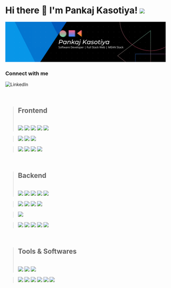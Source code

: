 # Hi there 👋 I'm Pankaj Kasotiya! <img src="https://media.giphy.com/media/12oufCB0MyZ1Go/giphy.gif" width="50">



<img src="https://raw.githubusercontent.com/imkp213/imkp213/main/header.png" alt="banner that says Pankaj Kasotiya - software engineer, content creator in Full stack Web development">

### Connect with me
[<img align="left" alt="LinkedIn" width="80" target="_blank" src="https://img.shields.io/badge/LinkedIn-0077B5?style=for-the-badge&logo=linkedin&logoColor=white" />](http://www.linkedin.com/in/pankajkasotiya0213)
<br />


<!-- ### 💻 I'm a Developer from Jodhpur,India who loves to code. -->

<br/>

> ## Frontend
>
> <br/>
>  <img src="https://img.shields.io/badge/html5-%23E34F26.svg?style=for-the-badge&logo=html5&logoColor=white" />
>  <img src="https://img.shields.io/badge/CSS3-1572B6?style=for-the-badge&logo=css3&logoColor=white" />
>  <img src="https://img.shields.io/badge/SASS-hotpink.svg?style=for-the-badge&logo=SASS&logoColor=white" />
>  <img src="https://img.shields.io/badge/javascript-%23323330.svg?style=for-the-badge&logo=javascript&logoColor=%23F7DF1E" />
>  <img src="https://img.shields.io/badge/jquery-%230769AD.svg?style=for-the-badge&logo=jquery&logoColor=white" />

>  <img src="https://img.shields.io/badge/bootstrap-%23563D7C.svg?style=for-the-badge&logo=bootstrap&logoColor=white" />
>  <img src="https://img.shields.io/badge/angular-%23DD0031.svg?style=for-the-badge&logo=angular&logoColor=white" />
>  <img src="https://img.shields.io/badge/rxjs-%23B7178C.svg?style=for-the-badge&logo=reactivex&logoColor=white" />

>  <img src="https://img.shields.io/badge/react-%2320232a.svg?style=for-the-badge&logo=react&logoColor=%2361DAFB" />
>  <img src="https://img.shields.io/badge/redux-%23593d88.svg?style=for-the-badge&logo=redux&logoColor=white" />
>  <img src="https://img.shields.io/badge/webpack-%238DD6F9.svg?style=for-the-badge&logo=webpack&logoColor=black" />
>  <img src="https://img.shields.io/badge/chart.js-F5788D.svg?style=for-the-badge&logo=chart.js&logoColor=white" />

<br/>

> ## Backend
>
> <br/>
>  <img src="https://img.shields.io/badge/node.js-6DA55F?style=for-the-badge&logo=node.js&logoColor=white" />
>  <img src="https://img.shields.io/badge/express.js-%23404d59.svg?style=for-the-badge&logo=express&logoColor=%2361DAFB" />
>  <img src="https://img.shields.io/badge/TypeScript-007ACC?style=for-the-badge&logo=typescript&logoColor=white" />
>  <img src="https://img.shields.io/badge/MongoDB-%234ea94b.svg?style=for-the-badge&logo=mongodb&logoColor=white" />
>  <img src="https://img.shields.io/badge/JWT-black?style=for-the-badge&logo=JSON%20web%20tokens" />

>  <img src="https://img.shields.io/badge/PHP-777BB4?style=for-the-badge&logo=php&logoColor=white" />
>  <img src="https://img.shields.io/badge/laravel-%23FF2D20.svg?style=for-the-badge&logo=laravel&logoColor=white" />
>  <img src="https://img.shields.io/badge/mysql-%2300f.svg?style=for-the-badge&logo=mysql&logoColor=white" />
>  <img src="https://img.shields.io/badge/postgres-%23316192.svg?style=for-the-badge&logo=postgresql&logoColor=white" />

>  <img src="https://img.shields.io/badge/Python-3776AB?style=for-the-badge&logo=python&logoColor=white" />

<!-- >  <img src="https://img.shields.io/badge/numpy-%23013243.svg?style=for-the-badge&logo=numpy&logoColor=white" />
>  <img src="https://img.shields.io/badge/pandas-%23150458.svg?style=for-the-badge&logo=pandas&logoColor=white" />
>  <img src="https://img.shields.io/badge/sqlite-%2307405e.svg?style=for-the-badge&logo=sqlite&logoColor=white" />
>  <img src="https://img.shields.io/badge/django-%23092E20.svg?style=for-the-badge&logo=django&logoColor=white" />
>  <img src="https://img.shields.io/badge/DJANGO-REST-ff1709?style=for-the-badge&logo=django&logoColor=white&color=ff1709/&labelColor=gray" /> -->

>  <img src="https://img.shields.io/badge/git-%23F05033.svg?style=for-the-badge&logo=git&logoColor=white" />
>  <img src="https://img.shields.io/badge/github-%23121011.svg?style=for-the-badge&logo=github&logoColor=white" />
>  <img src="https://img.shields.io/badge/AWS-%23FF9900.svg?style=for-the-badge&logo=amazon-aws&logoColor=white" />
>  <img src="https://img.shields.io/badge/heroku-%23430098.svg?style=for-the-badge&logo=heroku&logoColor=white" />
>  <img src="https://img.shields.io/badge/docker-%230db7ed.svg?style=for-the-badge&logo=docker&logoColor=white" />
> <br/>

<br/>

> ## Tools & Softwares
>
> <br/>
>  <img src="https://img.shields.io/badge/Linux-FCC624?style=for-the-badge&logo=linux&logoColor=black" />
>  <img src="https://img.shields.io/badge/iOS-000000?style=for-the-badge&logo=ios&logoColor=white" />
>  <img src="https://img.shields.io/badge/Windows-0078D6?style=for-the-badge&logo=windows&logoColor=white" />

>  <img src="https://img.shields.io/badge/Canva-%2300C4CC.svg?style=for-the-badge&logo=Canva&logoColor=white" />
>  <img src="https://img.shields.io/badge/jira-%230A0FFF.svg?style=for-the-badge&logo=jira&logoColor=white" />
>  <img src="https://img.shields.io/badge/Postman-FF6C37?style=for-the-badge&logo=postman&logoColor=white" />
>  <img src="https://img.shields.io/badge/Visual%20Studio%20Code-0078d7.svg?style=for-the-badge&logo=visual-studio-code/&logoColor=white" />
>  <img src="https://img.shields.io/badge/jenkins-%232C5263.svg?style=for-the-badge&logo=jenkins&logoColor=white" />
>  <img src="https://img.shields.io/badge/bitbucket-%230047B3.svg?style=for-the-badge&logo=bitbucket&logoColor=white" />

<!-- >  <img src="https://img.shields.io/badge/Hashnode-2962FF?style=for-the-badge&logo=hashnode&logoColor=white" />
>  <img src="https://img.shields.io/badge/-Stackoverflow-FE7A16?style=for-the-badge&logo=stack-overflow&logoColor=white" /> -->
